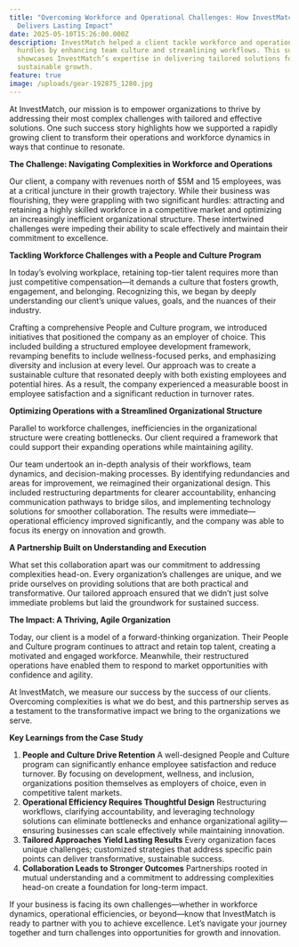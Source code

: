 ```yaml
---
title: "Overcoming Workforce and Operational Challenges: How InvestMatch
  Delivers Lasting Impact"
date: 2025-05-10T15:26:00.000Z
description: InvestMatch helped a client tackle workforce and operational
  hurdles by enhancing team culture and streamlining workflows. This success
  showcases InvestMatch’s expertise in delivering tailored solutions for
  sustainable growth.
feature: true
image: /uploads/gear-192875_1280.jpg
---
```

At InvestMatch, our mission is to empower organizations to thrive by addressing their most complex challenges with tailored and effective solutions. One such success story highlights how we supported a rapidly growing client to transform their operations and workforce dynamics in ways that continue to resonate.

**The Challenge: Navigating Complexities in Workforce and Operations**

Our client, a company with revenues north of $5M and 15 employees, was at a critical juncture in their growth trajectory. While their business was flourishing, they were grappling with two significant hurdles: attracting and retaining a highly skilled workforce in a competitive market and optimizing an increasingly inefficient organizational structure. These intertwined challenges were impeding their ability to scale effectively and maintain their commitment to excellence.

**Tackling Workforce Challenges with a People and Culture Program**

In today’s evolving workplace, retaining top-tier talent requires more than just competitive compensation—it demands a culture that fosters growth, engagement, and belonging. Recognizing this, we began by deeply understanding our client’s unique values, goals, and the nuances of their industry.  

Crafting a comprehensive People and Culture program, we introduced initiatives that positioned the company as an employer of choice. This included building a structured employee development framework, revamping benefits to include wellness-focused perks, and emphasizing diversity and inclusion at every level. Our approach was to create a sustainable culture that resonated deeply with both existing employees and potential hires. As a result, the company experienced a measurable boost in employee satisfaction and a significant reduction in turnover rates.

**Optimizing Operations with a Streamlined Organizational Structure**

Parallel to workforce challenges, inefficiencies in the organizational structure were creating bottlenecks. Our client required a framework that could support their expanding operations while maintaining agility. 

Our team undertook an in-depth analysis of their workflows, team dynamics, and decision-making processes. By identifying redundancies and areas for improvement, we reimagined their organizational design. This included restructuring departments for clearer accountability, enhancing communication pathways to bridge silos, and implementing technology solutions for smoother collaboration. The results were immediate—operational efficiency improved significantly, and the company was able to focus its energy on innovation and growth.

**A Partnership Built on Understanding and Execution**

What set this collaboration apart was our commitment to addressing complexities head-on. Every organization’s challenges are unique, and we pride ourselves on providing solutions that are both practical and transformative. Our tailored approach ensured that we didn’t just solve immediate problems but laid the groundwork for sustained success.

**The Impact: A Thriving, Agile Organization**

Today, our client is a model of a forward-thinking organization. Their People and Culture program continues to attract and retain top talent, creating a motivated and engaged workforce. Meanwhile, their restructured operations have enabled them to respond to market opportunities with confidence and agility. 

At InvestMatch, we measure our success by the success of our clients. Overcoming complexities is what we do best, and this partnership serves as a testament to the transformative impact we bring to the organizations we serve. 

**Key Learnings from the Case Study**

1. **People and Culture Drive Retention**
   A well-designed People and Culture program can significantly enhance employee satisfaction and reduce turnover. By focusing on development, wellness, and inclusion, organizations position themselves as employers of choice, even in competitive talent markets.
2. **Operational Efficiency Requires Thoughtful Design**
   Restructuring workflows, clarifying accountability, and leveraging technology solutions can eliminate bottlenecks and enhance organizational agility—ensuring businesses can scale effectively while maintaining innovation.
3. **Tailored Approaches Yield Lasting Results**
   Every organization faces unique challenges; customized strategies that address specific pain points can deliver transformative, sustainable success.
4. **Collaboration Leads to Stronger Outcomes**
   Partnerships rooted in mutual understanding and a commitment to addressing complexities head-on create a foundation for long-term impact.

If your business is facing its own challenges—whether in workforce dynamics, operational efficiencies, or beyond—know that InvestMatch is ready to partner with you to achieve excellence. Let’s navigate your journey together and turn challenges into opportunities for growth and innovation.
